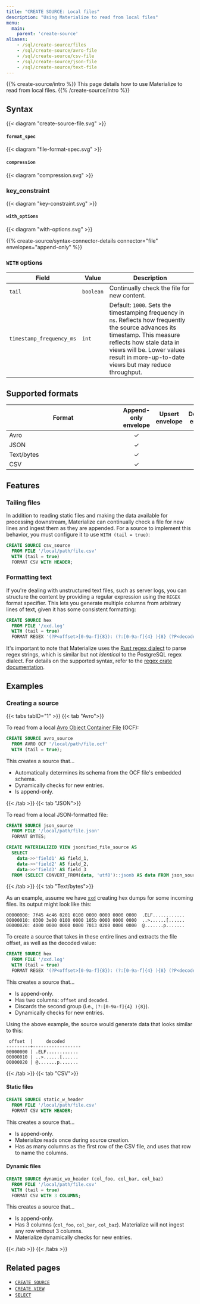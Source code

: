 ```yaml
---
title: "CREATE SOURCE: Local files"
description: "Using Materialize to read from local files"
menu:
  main:
    parent: 'create-source'
aliases:
    - /sql/create-source/files
    - /sql/create-source/avro-file
    - /sql/create-source/csv-file
    - /sql/create-source/json-file
    - /sql/create-source/text-file
---
```


{{% create-source/intro %}}
This page details how to use Materialize to read from local files.
{{% /create-source/intro %}}

## Syntax

{{< diagram "create-source-file.svg" >}}

#### `format_spec`

{{< diagram "file-format-spec.svg" >}}

#### `compression`

{{< diagram "compression.svg" >}}

### key_constraint

{{< diagram "key-constraint.svg" >}}

#### `with_options`

{{< diagram "with-options.svg" >}}

{{% create-source/syntax-connector-details connector="file" envelopes="append-only" %}}

### `WITH` options

Field                                | Value     | Description
-------------------------------------|-----------|-------------------------------------
`tail` | `boolean` | Continually check the file for new content.
`timestamp_frequency_ms`| `int` | Default: `1000`. Sets the timestamping frequency in `ms`. Reflects how frequently the source advances its timestamp. This measure reflects how stale data in views will be. Lower values result in more-up-to-date views but may reduce throughput.

## Supported formats

|<div style="width:290px">Format</div> | Append-only envelope | Upsert envelope | Debezium envelope |
---------------------------------------|:--------------------:|:---------------:|:-----------------:|
| Avro                                 | ✓                    |                 | ✓                 |
| JSON                                 | ✓                    |                 |                   |
| Text/bytes                           | ✓                    |                 |                   |
| CSV                                  | ✓                    |                 |                   |

## Features

### Tailing files

In addition to reading static files and making the data available for processing downstream, Materialize can continually check a file for new lines and ingest them as they are appended. For a source to implement this behavior, you must configure it to use `WITH (tail = true)`:

```sql
CREATE SOURCE csv_source
  FROM FILE '/local/path/file.csv'
  WITH (tail = true)
  FORMAT CSV WITH HEADER;
```

### Formatting text

If you're dealing with unstructured text files, such as server logs, you can structure the content by providing a regular expression using the `REGEX` format specifier. This lets you generate multiple columns from arbitrary lines of text,
given it has some consistent formatting:

```sql
CREATE SOURCE hex
  FROM FILE '/xxd.log'
  WITH (tail = true)
  FORMAT REGEX '(?P<offset>[0-9a-f]{8}): (?:[0-9a-f]{4} ){8} (?P<decoded>.*)$';
```

It's important to note that Materialize uses the [Rust regex dialect](https://github.com/rust-lang/regex) to parse regex strings, which is similar but not _identical_ to the PostgreSQL regex dialect. For details on the supported syntax, refer to the [regex crate documentation](https://docs.rs/regex/latest/regex/#syntax).

## Examples

### Creating a source

{{< tabs tabID="1" >}}
{{< tab "Avro">}}

To read from a local [Avro Object Container
File](https://avro.apache.org/docs/current/spec.html#Object+Container+Files) (OCF):

```sql
CREATE SOURCE avro_source
  FROM AVRO OCF '/local/path/file.ocf'
  WITH (tail = true);
```

This creates a source that...

- Automatically determines its schema from the OCF file's embedded schema.
- Dynamically checks for new entries.
- Is append-only.

{{< /tab >}}
{{< tab "JSON">}}

To read from a local JSON-formatted file:

```sql
CREATE SOURCE json_source
  FROM FILE '/local/path/file.json'
  FORMAT BYTES;
```

```sql
CREATE MATERIALIZED VIEW jsonified_file_source AS
  SELECT
    data->>'field1' AS field_1,
    data->>'field2' AS field_2,
    data->>'field3' AS field_3
  FROM (SELECT CONVERT_FROM(data, 'utf8')::jsonb AS data FROM json_source);
```
{{< /tab >}}
{{< tab "Text/bytes">}}

As an example, assume we have [`xxd`](https://linux.die.net/man/1/xxd)
creating hex dumps for some incoming files. Its output might look like this:

```nofmt
00000000: 7f45 4c46 0201 0100 0000 0000 0000 0000  .ELF............
00000010: 0300 3e00 0100 0000 105b 0000 0000 0000  ..>......[......
00000020: 4000 0000 0000 0000 7013 0200 0000 0000  @.......p.......
```

To create a source that takes in these entire lines and extracts the file
offset, as well as the decoded value:

```sql
CREATE SOURCE hex
  FROM FILE '/xxd.log'
  WITH (tail = true)
  FORMAT REGEX '(?P<offset>[0-9a-f]{8}): (?:[0-9a-f]{4} ){8} (?P<decoded>.*)$';
```

This creates a source that...

- Is append-only.
- Has two columns: `offset` and `decoded`.
- Discards the second group (i.e., `(?:[0-9a-f]{4} ){8}`).
- Dynamically checks for new entries.

Using the above example, the source would generate data that looks similar to
this:

```nofmt
 offset  |     decoded
---------+------------------
00000000 | .ELF............
00000010 | ..>......[......
00000020 | @.......p.......
```
{{< /tab >}}
{{< tab "CSV">}}

#### Static files

```sql
CREATE SOURCE static_w_header
  FROM FILE '/local/path/file.csv'
  FORMAT CSV WITH HEADER;
```

This creates a source that...

- Is append-only.
- Materialize reads once during source creation.
- Has as many columns as the first row of the CSV file, and uses that row to name the columns.

#### Dynamic files

```sql
CREATE SOURCE dynamic_wo_header (col_foo, col_bar, col_baz)
  FROM FILE '/local/path/file.csv'
  WITH (tail = true)
  FORMAT CSV WITH 3 COLUMNS;
```

This creates a source that...

- Is append-only.
- Has 3 columns (`col_foo`, `col_bar`, `col_baz`). Materialize will not ingest
  any row without 3 columns.
- Materialize dynamically checks for new entries.

{{< /tab >}}
{{< /tabs >}}

## Related pages

- [`CREATE SOURCE`](../)
- [`CREATE VIEW`](../../create-view)
- [`SELECT`](../../select)
